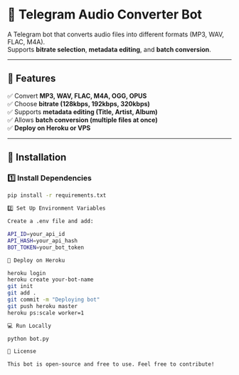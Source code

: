 # 🎵 Telegram Audio Converter Bot  

A Telegram bot that converts audio files into different formats (MP3, WAV, FLAC, M4A).  
Supports **bitrate selection**, **metadata editing**, and **batch conversion**.  

---

## 🚀 Features  
✅ Convert **MP3, WAV, FLAC, M4A, OGG, OPUS**  
✅ Choose **bitrate (128kbps, 192kbps, 320kbps)**  
✅ Supports **metadata editing (Title, Artist, Album)**  
✅ Allows **batch conversion (multiple files at once)**  
✅ **Deploy on Heroku or VPS**  

---

## 🔧 Installation  

### **1️⃣ Install Dependencies**  
```sh
pip install -r requirements.txt

2️⃣ Set Up Environment Variables

Create a .env file and add:

API_ID=your_api_id
API_HASH=your_api_hash
BOT_TOKEN=your_bot_token

🎯 Deploy on Heroku

heroku login
heroku create your-bot-name
git init
git add .
git commit -m "Deploying bot"
git push heroku master
heroku ps:scale worker=1

💻 Run Locally

python bot.py

📜 License

This bot is open-source and free to use. Feel free to contribute!